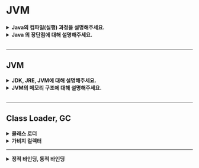 # JVM


<details>
    <summary><b>Java의 컴파일(실행) 과정을 설명해주세요.</b></summary> 

<br>

🗣️
_"javac컴파일러를 이용하여 자바 소스파일을 컴파일 하면 바이트 코드, 즉 실행파일이 만들어집니다.
이후 JVM에 의해 실행될 때, 가장 먼저 클래스로더가 동작하여 실행에 필요한 실행파일을 찾고, 해당 파일의 유효성 검사를 진행합니다. 이후 JVM의 실행엔진에 의해 실행파일은 기계어로 변환되는데, 인터프리터가 코드를 한 줄씩 읽고 기계어를 변환합니다. 이 때 반복되는 코드가 있으면 JIT컴파일러에 의해 해당부분이 전부 네이티브 코드로 변환되고, 이후 인터프리터는 변환된 코드를 바로 사용합니다. 이후에는 OS에 의해 실행됩니다"_


<br>

1. 컴파일
  - 자바 소스파일을 javac 컴파일러를 이용하여 바이트 코드(.class 파일)로 컴파일.

2. 클래스 로딩 & 유효성 검사
  - 프로그램 실행시 클래스로더가 가장 먼저 동작하며, 실행에 필요한 실행 파일(.class 파일)을 찾아준다.
  - Byte code verifier 가 준비된 실행파일의 유효성을 검사
    - 유효하지 않으면 JVM단에서 에러가 발생하여 실행되지 않음
3. 기계어로 변환
  - JVM의 실행엔진(인터프리터, JIT컴파일러)에 의해 기계어로 변환
  - 인터프리터를 통해 바이트 코드를 한 줄씩 기계어로 변환하다가, 반복되는 코드가 있으면 JIT컴파일러를 이용하여 해당 코드를 네이티브 코드로 변환.
  - 인터프리터는 네이티브 코드로 변환된 코드를 바로 사용.
4. 운영체제에 의해 실행

</details>

<details>
    <summary><b>Java 의 장단점에 대해 설명해주세요.</b></summary> 

> 👉 자바의 장점은 JVM 위에서 프로그램이 실행되므로 운영체제에 독립적이고, 객체지향언어로써 기존 코드의 재사용이 편리하다는 장점이 있습니다. 또한 변경사항이 생기면 해당 클래스만 수정하면 되기 때문에, 유지 보수가 쉽고 빠릅니다. 단점으로는 C/C++ 같은 컴파일 언어 대비 비교적 실행속도가 느리다는 단점이 있습니다.

- 장점
    - 운영체제에 독립적
        - JVM 위에서 동작하므로 플랫폼에 종속적이지 않음(운영체제가 달라져도 추가적인 작업 불필요)
    - 객체지향적인 언어
        - 기존 코드를 재사용 가능하고 모듈식 프로그램을 개발 가능
    - 동적 로딩을 지원
        - 애플리케이션 실행시점에 모든 객체가 생성되는 것이 아닌, 객체가 필요할 때 클래스를 동적으로 로딩
        - 변경사항이 생기면 해당 클래스만 수정하면 되기 때문에, 전체 애플리케이션 컴파일 불필요. 유지보수가 쉽고 빠름
- 단점
    - C/C++ 과 같은 컴파일 언어 대비 실행 속도가 비교적 느림
        - Java는 컴파일 후 바이트 코드가 생성되고 JVM에서 기계어로 번역되고 실행되는 과정을 거치므로 컴파일언어 대비 실행속도가 비교적 느림

</details>

<br>

---

## JVM

<details>
    <summary><b>JDK, JRE, JVM에 대해 설명해주세요.</b></summary> 

<br>


🗣️ 먼저 JVM이란, 플랫폼에 종속받지 않고 CPU가 Java를 실행할 수 있게 하는 가상 컴퓨터입니다. 바이트 코드를 OS에 특화된 기계어로 변환하고, 실행하며 따라서 JVM은 플랫폼에 종속적이라는 특징이 있습니다. JRE는 자바 애플리케이션을 실행할 수 있도록 구성된 배포판입니다. JVM과 자바 클래스 라이브러리를 포함합니다. JDK는 JRE와 개발에 필요한 도구인 javac컴파일러, javadoc 등을 필요하여 자바 애플리케이션을 개발할 수 있는 환경을 제공합니다.


<br>

![image](https://user-images.githubusercontent.com/65555299/231639514-91894f15-939d-41c3-9793-2890818bea44.png)

### JVM(Java Virtual Machine)

- **_플랫폼(OS)에 종속받지 않고 CPU가 Java를 인식, 실행할 수 있게 하는 가상 컴퓨터_**
- Java 바이트 코드(.class 파일)를 OS에 특화된 기계어로 `변환`(인터프리터와 JIT컴파일러) `실행`한다.
- Java 바이트 코드가 실행될 수 있는 `가상 환경`을 제공
- 바이트 코드를 실행하는 표준(JVM 자체는 표준)이자 구현체(특정 밴더가 구현한 JVM)다.
    - JVM 밴더: 오라클, 아마존, Azul...
- **_JVM은 특정 플랫폼에 종속적_**
    - 바이트 코드를 특정 OS에 맞게 변환해야하므로

  > JVM, JRE, and JDK are platform dependent because the configuration of each OS is different from each other. However, Java is platform independent.


### JRE(Java Runtime Environment)

> JRE is the implementation of Java Virtual Machine (JVM)
- 자바 애플리케이션을 실행할 수 있도록 구성된 배포판. `JVM + Java Class Library`로 구성
- JVM과 핵심 라이브러리 및 자바 런타임 환경에서 사용하는 프로퍼티 세팅이나 리소스 파일을 가지고 있다. (JVM + 라이브러리)
- 개발 관련 도구는 포함하지 않는다.(개발 관련 도구는 JDK에서 제공)

### JDK(Java Development Kit)
- _**JRE + 개발에 필요한 툴(javac 컴파일러, javadoc, ...)**_

</details>

<details>
    <summary><b>JVM의 메모리 구조에 대해 설명해주세요.</b></summary>

- `메소드 영역`
    - 클래스 레벨의 정보(클래스 이름, 부모 클래스 이름, 메소드, 변수) 코드 저장.
    - **모든 쓰레드에서 사용하는 공유 자원**이다.
    - JVM 구동 시작 시 생성, 종료 시 까지 유지
    - ~~Runtime Constant Pool~~
    - (Java8 부터는 static 변수가 힙 영역에 저장)
- `힙 영역`
    - new 연산자를 통해 생성된 객체(=인스턴스. 인스턴스 변수 포함)를 저장.
    - **모든 쓰레드에서 사용하는 공유자원**이다.
    - 객체가 더 이상 쓰이지 않거나 null 선언 시 GC가 청소
- `스택 영역`
    - 쓰레드마다 런타임 스택을 만들고, 메소드 호출을 스택 프레임이라 부르는 블럭을 쌓는다.
    - 쓰레드를 종료하면 런타임 스택도 사라진다.
    - **_스택, PC레지스터, 네이티브 메소드 스택은 특정 쓰레드에 종속되는 자원_**. 쓰레드간 공유하지 않는다.
- PC(Program Counter) 레지스터
    - 쓰레드마다 쓰레드 내 현재 실행할 스택 프레임을 가리키는 포인터가 생성된다.
- 네이티브 메소드 스택
    - 네이티브 메소드 호출할 때 생기는 메서드 스택
    - https://javapapers.com/core-java/java-jvm-run-time-data-areas/#Program_Counter_PC_Register


</details>

<br>

---

## Class Loader, GC

<details>
    <summary><b>클래스 로더</b></summary> 

# 클래스 로더(Class Loader)

![image](https://user-images.githubusercontent.com/65555299/231683493-323d86f0-ea99-40e1-aec6-215a2efb9e1a.png)

- 클래스 로더:
    - JRE의 일부분으로, 동적으로 자바 클래스를 JVM에 로드한다.
    - 클래스 로더는 실행에 필요한 클래스들을 찾아서, 메모리에 탑재시키는 역할
    - 로딩, 링크, 초기화 과정을 통해 클래스를 메모리에 적재시키고, 애플리케이션에서 클래스를 사용할 준비를 한다.

## 클래스 로더의 종류

![](https://img1.daumcdn.net/thumb/R1280x0/?scode=mtistory2&fname=https%3A%2F%2Fblog.kakaocdn.net%2Fdn%2FAbVQB%2FbtrsH92x5AR%2FjFLGOD4KiwPEiBUW81RDx1%2Fimg.png) <br>

_클래스 로더의 구조_

<br>

![image](https://user-images.githubusercontent.com/65555299/231696516-1effe824-aba5-4b8c-a01f-954a50d6ae6f.png) <br>

_`jdk.internal.loader.ClassLoaders`에 정의된 클래스 로더의 이름_

<br>

### 1. Bootstrap Class Loader

- **_JVM 시작 시 가장 최초로 실행되는 클래스 로더. `java.lang.ClassLoader`를 로드한다._**
- **_JVM을 구동시키기 위한 가장 필수적인 라이브러리(예: java.lang.Object)를 JVM에 탑재시키는 역할_**
- 모든 클래스 로더의 부모로, 최상위 우선순위를 가진다.
- 가장 상위의 클래스 로더이므로, 다른 클래스 로더와는 다르게 OS에 맞게 네이티브 코드로 작성되었다.
- `JAVA_HOME\lib`에 있는 코어 자바 API를 제공한다.
    - https://openjdk.org/groups/core-libs/

### 2. Extension Class Loader(= Platform Class Loader)

- Bootstrap Class Loader 의 자식 클래스
- [jdk.zipfs](https://docs.oracle.com/en/java/javase/17/docs/api/jdk.zipfs/module-summary.html) 등 **_확장 자바 클래스들을 로드한다._**
- `JAVA_HOME\lib\ext` 폴더 또는 `java.ext.dirs` 시스템 변수에 해당하는 위치에 있는 클래스를 읽는다.

### 3. System Class Loader(= Application Class Loader)

- **_자바 프로그램 실행 시 지정한 클래스패스_**(애플리케이션 실행할 때 주는 `-classpath` 옵션 또는 `java.class.path` 환경 변수의 값에 해당하는 위치)**_의 클래스 파일 또는 jar에 속한 파일들을 로드한다._**
- 즉, 개발자가 만든 .class 파일을 로드한다.




# 클래스 로더 동작 과정

## 로딩(loading)

- 클래스 로더가 .class 파일을 읽고 그 내용에 따라 적절한 바이너리 데이터를 만들고 `메소드 영역`에 저장
- 이 때 메소드 영역에 저장되는 데이터
    - FQCN(Fully Qualified Class Name): 클래스가 속한 패키지명을 모두 포함한 이름
    - 클래스, 인터페이스, Enum(이늄)
    - 메소드와 변수
- 로딩이 끝나면 해당 클래스 타입의 `Class 객체`를 생성하여 `힙 영역`에 저장
  ```java
  public static void main(String[] args) {
    // Class 타입의 인스턴스가 해당클래스.class에 저장 
    Class<WhiteShip> whiteShipClass = WhiteShip.class; 
  }

### 클래스 로더 세부 동작방식

![](https://img1.daumcdn.net/thumb/R1280x0/?scode=mtistory2&fname=https%3A%2F%2Ft1.daumcdn.net%2Fcfile%2Ftistory%2F9945353F5BE909E60D)

- JVM의 메소드 영역에 클래스가 로드되어 있는지 확인. 로드되어있는 경우 해당 클래스를 사용.
- 메소드 영역에 클래스가 로드되어 있지 않은 경우, 시스템 클래스 로더에게 클래스 로드 요청
- 시스템 클래스 로더는 확장 클래스 로더에게 요청을 위임
- 확장 클래스 로더는 부트스트랩 클래스 로더에게 요청을 위임
- 부트스트랩 클래스로더는 부트스트랩 Classpath(JDK/JRE/LIB)에 해당 클래스가 있는지 확인한다. 클래스가 없으면 확장 클래스 로더에게 요청을 넘긴다.
- 확장 클래스 로더는 확장 Classpath(JDK/JRE/LIB/EXT)에 해당 클래스가 있는지 확인한다. 클래스가 존재하지 않을 경우 시스템 클래스 로더에게 요청을 넘긴다.
- 시스템 클래스 로더는 시스템 Classpath에 해당 클래스가 있는지 확인한다. 클래스가 존재하지 않는 경우 ClassNotFoundException을 발생시킨다.

```java
public static void main(String[] args) {
    ClassLoader classLoader = App.class.getClassLoader();
    System.out.println(classLoader);
    System.out.println(classLoader.getParent());
    System.out.println(classLoader.getParent().getParent());
}

// 실행 결과
jdk.internal.loader.ClassLoaders$AppClassLoader@6a6824be
jdk.internal.loader.ClassLoaders$PlatformClassLoader@75bd9247
null
```

## 링크(linking)

- 링크 과정은 로드된 클래스 파일들을 검증하고, 사용할 수 있게 준비하는 과정이다. Verify, Prepare, Resolve 세 단계로 이루어진다.
- **Verify**
    - `.class 파일`이 유효한지 체크한다.
    - 유효하지 않으면 실행하다가 JVM단에서 에러가 나니까 앱이 죽는다.
- **Prepare**
    - static field에 필요한 메모리를 할당하고, 이를 기본값으로 초기화한다.
    - 기본값으로 초기화된 static field는 링크 과정 이후의 `Initialization` 과정에서 코드에 작성된 초기값으로 변경된다.
- **Resolve(optional)**
    - 심볼릭 메모리 레퍼런스를 메소드 영역에 있는 실제 레퍼런스로 교체한다.
    - 메소드 영역에 있는 실제 레퍼런스로 교체하는 것은 링크 과정에서 일어날 수도 있고 일어나지 않을 수 있다(optional).
  ```java
  public class App {
  
      // Symbolic Reference. 논리적인 레퍼런스.
      // 코드를 읽었다 하더라도 실제 사용되기 전까지 실제 인스턴스를 가리키지는 않는다.
      Book book = new Book();
  
      public static void main(String[] args) {
      }
  }
  ```

## 초기화(initialization)

- Static 변수의 값을 할당한다. (static 블럭이 있다면 이때 실행된다.)


<br>


## 클래스 로더의 세 가지 원칙

### Delegation Model

- 클래스 로더는 클래스 또는 리소스를 찾기 위해 요청을 받았을 때, 상위 클래스 로더에게 책임을 위임하는 위임 모델을 따른다.
- `시스템 클스 로더`에게 클래스 로드 요청을 할 때, 시스템 클래스 로더가 부모 클래스 로더인 `확장 클래스 로더`에게 요청을 위임하는 것이 위임 모델을 따르는 예이다.

### Unique Classes

- `Delegation Model`에 의해, 항상 위쪽으로 클래스 로드 요청을 위임하기 때문에 클래스가 고유함을 보장할 수 있다.
- 부모 클래스 로더가 클래스를 찾지 못한 경우에만 자식 클래스 로더가 클래스를 찾을 수 있다.

### Visibility Principle

- 하위 클래스 로더는 상위 클래스 로더가 로드한 클래스를 볼 수 있지만, 역으로 상위 클래스 로더는 하위 클래스 로더가 로드한 클래스를 볼 수 없다.
    - 예) System 클래스 로더에 의해 로드된 클래스는 Extension 또는 Bootstrap 클래스 로더에 의해 로드된 클래스를 볼 수 있다.

<br>

**※ Reference**

- https://www.geeksforgeeks.org/classloader-in-java/
- https://www.baeldung.com/java-classloaders
- [[인프런] 백기선 - 더 자바, 코드를 조작하는 다양한 방법](https://www.inflearn.com/course/lecture?courseSlug=the-java-code-manipulation&unitId=23414&tab=curriculum)
- https://tecoble.techcourse.co.kr/post/2021-07-15-jvm-classloader/
- [인파 - 클래스는 언제 메모리에 로딩 & 초기화 되는가](https://inpa.tistory.com/entry/JAVA-%E2%98%95-%ED%81%B4%EB%9E%98%EC%8A%A4%EB%8A%94-%EC%96%B8%EC%A0%9C-%EB%A9%94%EB%AA%A8%EB%A6%AC%EC%97%90-%EB%A1%9C%EB%94%A9-%EC%B4%88%EA%B8%B0%ED%99%94-%EB%90%98%EB%8A%94%EA%B0%80-%E2%9D%93)
- https://steady-coding.tistory.com/593

</details>


<details>
    <summary><b>가비지 컬렉터</b></summary>

# Garbage Collection

가비지 컬렉션이란, 자바의 메모리 관리 방법 중 하나로 JVM의 Heap 영역에 동적으로 할당했던 메모리 중 더 이상 사용하지 않는 객체를 메모리에서 제거하는 것을 말한다.

GC는 간단하게 말하면 ***JVM의 Heap 영역에서 더 이상 사용하지 않는 메모리를 제거하는 것***을 말한다.

### Stop The World

- GC를 수행하기 위해 JVM이 멈추는 현상을 의미
- GC가 수행되는 동안 GC관련 쓰레드를 제외한 모든 쓰레드는 멈춘다.
- 일반적으로 `튜닝`이라는 것을 이 시간을 최소화 하는 것을 말한다.

### GC의 종류

- **Serial GC**
- Parallel GC
- CMS GC
- **G1 GC**
- Z GC

## GC 알고리즘

### Reference Counting

- Garbage 탐색에 초점을 맞춘 알고리즘.
- 각 객체마다 Reference Count를 관리하며, 이 카운트가 0이되면 GC를 수행
- 카운트가 0이되면 바로 메모리에서 제거된다는 장점이 있음
- 단, **_순환 참조 구조에서 Reference Count가 0이 되지 않는 문제가 발생하여 Memory Leak이 발생할 수 있다._**

<img width="583" alt="image" src="https://user-images.githubusercontent.com/65555299/232697045-09bdf539-5f35-410a-9d3d-e28153a6f292.png">

<img width="580" alt="image" src="https://user-images.githubusercontent.com/65555299/232717330-9765b423-bfb8-4c6c-818e-096d7a077f7d.png">

[사진 출처](https://www.youtube.com/watch?v=FMUpVA0Vvjw)

`Reference Count`란, `Root Space`로 부터 몇 번에 걸쳐 해당 객체에 도달할 수 있는지를 나타내는 횟수이다. 여기서 `Root Space`란 객체를 참조하는 변수로써, Stack의 로컬 변수, 메서드 영역의 참조 변수, Native method stack의 C/C++ 로 작성된 JNI 참조이다.

### Mark-and-Sweep

<img width="1055" alt="image" src="https://user-images.githubusercontent.com/65555299/232719048-4909c55e-dbc8-4ff4-bd75-9e790e367c5d.png">

<br>

[사진 출처](https://www.youtube.com/watch?v=FMUpVA0Vvjw)

- Reference Counting의 순환 참조 문제를 해결하기 위한 알고리즘
- 루트에서부터 해당 객체에 접근 가능한지를 메모리 해제의 기준으로 삼는다.
- 루트로부터 해당 객체에 접근 가능(Reachable)하면 마킹하고(`Mark`), 마킹하지 않은 객체는 삭제한다(`Sweep`).
- Sweep이 끝나면 마킹 정보를 초기화 한다.
- `Compact` 작업이 없어 메모리에 비어있는 공간이 충분하지 않을 경우 `Out of Memory` 가 발생할 수 있다.

### Mark-and-Compact

![image](https://user-images.githubusercontent.com/65555299/232724626-c4153a0e-62b8-42cd-8492-87a574c1f598.png)


- Mark-and-Sweep 알고리즘에서 발새앟는 점유 메모리 분산(Fragmentation)을 해결하기 위해 나온 알고리즘
- Sweep 작업 이후 Compact 작업이 추가되어 흩어져 있는 메모리를 모아주는 작업을 진행
- 장점: Compact 작업으로 메모리 효율을 높일 수 있다.
- 단점: Compact 작업과 그 이후 Reference를 업데이트하는 작업으로 인해 오버헤드(Overhead)가 발생할 수 있다.

<br>

## Minor GC와 Major GC

### Heap 영역의 이해

<img width="1324" alt="image" src="https://user-images.githubusercontent.com/65555299/232704614-29fc44a3-64e9-4ba3-ba90-096a44e10a9d.png">

<br>

[(사진 출처)](https://www.youtube.com/watch?v=jXF4qbZQnBc)

<br>

JVM의 Heap 영역은 객체의 생존 기간에 따라 Young Genration(이하 Young 영역)과 Old Generation으로 나뉜다. 생존기간이 짧은 객체는 Young 영역에 속하고, 생존기간이 긴 객체는 Old 영역에 속하게 된다. 객체가 새로 생성되면 Young 영역에 생성되며, Young 영역에 대한 가비지 컬렉션을 `Minor GC`라고 한다. 객체가 Reachable 상태를 유지하여 살아남게 되면 Young 영역에서 Old 영역으로 이동되며, Old 영역에 대한 가비지 컬렉션을 `Major GC(=Full GC)` 라고 한다.


## 일반적인 GC 과정

### Minor GC 과정

1. 맨 처음 객체가 생성되면 Heap의 Eden 영역에 생성된다.
2. 객체가 계속 생성되어 Eden영역이 꽉 차면, Minor GC가 실행된다.
1. Eden 영역의 미사용 객체는 메모리가 해제된다.
2. Eden 영역에서 생존한 객체는 1개의 Survivor 영역으로 이동된다.
3. 1~2번 과정을 반복하다가 Survivor 영역이 가득 차게 되면 Survivor 영역의 생존한 객체를 다른 Survivor 영역으로 이동시킨다. (1개의 Survivor 영역은 반드시 빈 상태가 된다.).
4. 이러한 과정을 반복하여, 오래 생존한 객체는 Old 영역으로 이동(Promotion)한다.

오래 생존한 객체를 Old 영역으로 이동시킬 때, 오래 생존한 것에 대한 기준은 일정해당 객체의 age를 통해 확인한다. age는 객체의 헤더에 저장되고, `Eden -> Survivor` 이동 시, `Survivor -> Survivor` 이동 시에 하나씩 증가한다.

### Major GC 과정

- Young 영역에서 오래 생존한 객체들이 Promotion되어 Old 영역의 메모리가 부족해지면 Major GC 발생
- Young 영역은 크기가 작기 때문에 시스템 성능에 영향이 적은 반면, Old 영역은 크기가 크므로 성능에 영향이 크다.

<br>

## 가비지 컬렉션 종류

### Serial GC

- `Mark-and-Compact`을 이용하여 가비지 컬렉션 수행
- CPU 코어가 1개일 때 사용하기 위해 개발되었으며, _**모든 가비지 컬렉션을 1개의 쓰레드를 이용하여 처리**_
- CPU의 코어가 여러 개인 운영 서버에서 Serial GC를 사용하는 것은 피해야한다.

### Parallel GC

- **_Java 8까지의 default GC_**
- 기본적인 GC 과정은 `Serial GC`와 동일하나, `Parallel GC`는 _**여러 쓰레드를 사용하여 Parallel하게 GC를 수행함으로써 GC의 오버헤드를 상당히 줄여준다.**_

### CMS GC

- _**`Parallel GC`와 마찬가지로 여러 개의 쓰레드를 이용하여 GC를 수행하나, `Serial GC`, `Parallel GC`와는 다르게 `Mark-and-Sweep`을 Concurrent 하게 수행한다**_ (다른 스레드가 실행 중인 상태에서 Mark and Sweep 수행).

- 장점
    - **_Stop The World 시간이 매우 짧다._**
    - 모든 애플리케이션의 응답 속도가 매우 중요할 때 CMS GC 사용
- 단점
    - 다른 GC 방식 보다 메모리와 CPU를 더 많이 사용
    - Compaction 단계가 기본적으로 제공되지 않는다.
        - 즉, 조각난 메모리가 많아 `Compaction`시 다른 GC보다 `Stop The World` 시간이 더 길어지는 문제 발생 가능.

### G1 GC(Garbage First GC)

![](https://img1.daumcdn.net/thumb/R1280x0/?scode=mtistory2&fname=https%3A%2F%2Fblog.kakaocdn.net%2Fdn%2FdHxPiT%2FbtqU0xWGaDI%2FwriFcFKPHND5pTAsyn47X1%2Fimg.png)

- `CMS GC`의 단점을 보완하기 위해 나온 방식
- **_Java 9부터 default GC_**
- **_Heap을 동일한 크기의 Region으로 나누고, 가비지가 많은 Region에 대해 우선적으로 GC를 수행하는 방식_**
- 각 Region을 역할과 함께 논리적으로 구분(Eden, Survivor, Old)하여 객체를 할당한다.

<br>

**※ Reference**

- [[Java] Garbage Collection(가비지 컬렉션)의 개념 및 동작 원리 (1/2)](https://mangkyu.tistory.com/118)
- [가비지 컬렉터의 원리? 과연 그것만 물은 걸까요?](https://www.youtube.com/watch?v=v1gb397uFC4)
- [[10분 테코톡] 🤔 조엘의 GC](https://www.youtube.com/watch?v=FMUpVA0Vvjw)
- [Weekly Java: 트래픽이 많이 몰리는 이벤트가 예정되어 있을 때, Young Gen과 Old Gen의 비율 고민하기](https://sigridjin.medium.com/weekly-java-%ED%8A%B8%EB%9E%98%ED%94%BD%EC%9D%B4-%EB%A7%8E%EC%9D%B4-%EB%AA%B0%EB%A6%AC%EB%8A%94-%EC%9D%B4%EB%B2%A4%ED%8A%B8%EA%B0%80-%EC%98%88%EC%A0%95%EB%90%98%EC%96%B4-%EC%9E%88%EC%9D%84-%EB%95%8C-young-gen%EA%B3%BC-old-gen%EC%9D%98-%EB%B9%84%EC%9C%A8-%EA%B3%A0%EB%AF%BC%ED%95%98%EA%B8%B0-3adfeca388af)
- [일반적인 GC 내용과 G1GC (Garbage-First Garbage Collector) 내용](https://thinkground.studio/%EC%9D%BC%EB%B0%98%EC%A0%81%EC%9D%B8-gc-%EB%82%B4%EC%9A%A9%EA%B3%BC-g1gc-garbage-first-garbage-collector-%EB%82%B4%EC%9A%A9/)
- [자바의 메모리 관리 방법! 가비지 컬렉션 (Garbage Collection) [ 자바 기초 강의 ]](https://www.youtube.com/watch?v=jXF4qbZQnBc)

</details>

---


<details>
    <summary><b>정적 바인딩, 동적 바인딩</b></summary>

# 정적 바인딩과 동적 바인딩

## 바인딩(Binding)

바인딩이란, 프로그램의 어떤 기본단위가 가질 수 있는 구성 요소의 구체적인 값, 성격을 확정하는 것을 의미한다.

```
int num = 123;
```
위 문장에서

num 는 변수의 이름,
int 는 변수의 자료형,
123 은 변수의 자료값
이라는 변수의 속성의 구체적인 값이다.

위와 같이 이름, 자료형, 자료값에 각각 num, int, 123 이라는 구체적인 값을 할당하는 각각의 과정을 `바인딩`이라고 한다.

### 함수의 바인딩

어떤 코드에서 함수를 호출할 때, 해당 함수가 있는 메모리의 주소로 연결하는 것을 의미한다.

`프로그램 실행 -> 함수 호출 -> 함수가 저장된 주소로 점프 -> 함수 실행 -> 원래 위치로 이동`

<br>

## 정적 바인딩과 동적 바인딩

###  정적 바인딩 (Static Binding)

- 컴파일 시간에 바인딩이 이루어지며, 실행 중 바인딩이 변하지 않고 유지되는 것을 의미한다.
- `static`, `private`, `final` 멤버(메소드와 변수)는 정적 바인딩을 사용한다.
- 오버로딩된 메서드는 정적 바인딩을 사용한다.

###  동적 바인딩 (Dynamic Binding)

- 실행 시간 도중에 바인딩이 이루어지며, 프로그램 실행 도중 바인딩이 변경가능한 것을 말한다.
- 오버라이딩된 메서드는 동적 바인딩을 사용한다.

```java
public class BindingTest {

	public static void main(String[] args) {

		SuperClass superClass = new SuperClass();
		superClass.staticMethod();
		superClass.instanceMethod();

		SuperClass subClass = new SubClass();
		subClass.staticMethod();
		subClass.instanceMethod();
	}
}

class SuperClass {

	static void staticMethod() {
		System.out.println("SuperClass::staticMethod");
	}

	void instanceMethod() {
		System.out.println("SuperClass::instanceMethod");
	}
}

class SubClass extends SuperClass {

	static void staticMethod() {
		System.out.println("SubClass::staticMethod");
	}

	@Override
	void instanceMethod() {
		System.out.println("SubClass::instanceMethod");
	}
}

// 예상 결과
SuperClass::staticMethod
SuperClass::instanceMethod
SubClass::staticMethod
SubClass::instanceMethod
    
// 실제 결과
SuperClass::staticMethod
SuperClass::instanceMethod
SuperClass::staticMethod
SubClass::instanceMethod
```

위 예제를 살펴보자. SubClass는 SuperClass를 상속하며, `instanceMethod()`를 오버라이딩 한다. SuperClass 참조 타입으로 SuperClass와 SubClass 객체를 하나씩 생성했으며, 참조 변수로 각각의 `staticMethod()` 와 `instanceMethod()`를 호출하였다. `subClass.staticMethod()`는 SuperClass 의 staticMethod()를 호출하였으며, `subClass.instanceMethod()`는 SubClass의 instanceMethod()를 호출했다.

**_그렇다면 왜 `staticMethod()`는 SuperClass의 것을 호출하였는데, `instanceMethod()`는 SubClass의 것을 호출한 걸까?_**

### static 메소드는 정적 바인딩이 이루어진다.

static 메소드는 정적 바인딩이 이루어진다. 컴파일러는 SuperClass의 `staticMethod()`가 SubClass에서 오버라이딩 되지 않는 것을 알고 있으므로(_참고: static 메서드는 오버라이딩이 불가능하다._) 컴파일 시점에 static 메소드를 메모리의 메소드 영역에 탑재한다. 참조 변수 subClass가 SuperClass 타입으로 선언되었기 때문에,  `subClass.staticMethod()`를 실행하면 SuperClass에 정의된 `staticMethod()`를 찾고 이미 바인딩된 메모리의 `staticMethod()` 코드를 실행하여 `SuperClass::staticMethod` 처럼 결과가 나오는 것이다.

### (private이 아닌) 인스턴스 메서드는 동적 바인딩이 이루어진다.

private 이 아닌 인스턴스 메서드는 동적 바인딩이 이루어진다. 컴파일 과정에서 컴파일러는 객체의 타입이 아닌 참조 변수로만 객체를 참조하므로, 런타임에 와서야 함수 바인딩이 이루어진다. `subClass.instanceMethod()`를 호출하면 SuperClass의 `instanceMethod()`에 접근한다. 그런데 `instanceMethod()`는 SubClass에서 오버라이딩 되어있으므로 SubClass의 ` instanceMethod()`가 호출된다.

<br>

### static 메서드가 오버라이딩 되지 않는 이유

> Tip: Geeks, now the question arises why binding of static, final, and private methods is always static binding? <br>
> 👉 _Static binding is better performance-wise (no extra overhead is required). The compiler knows that all such methods cannot be overridden and will always be accessed by objects of the local class. Hence compiler doesn’t have any difficulty determining the object of the class (local class for sure). That’s the reason binding for such methods is static._

**※ Reference**

- https://woovictory.github.io/2020/07/05/Java-binding/
- https://medium.com/pocs/%EB%B0%94%EC%9D%B8%EB%94%A9-binding-4a4a2f641b27
- https://www.geeksforgeeks.org/static-vs-dynamic-binding-in-java/

</details>